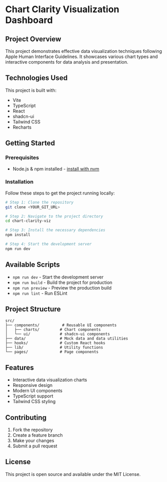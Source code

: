 # Chart Clarity Visualization Dashboard

## Project Overview

This project demonstrates effective data visualization techniques following Apple Human Interface Guidelines. It showcases various chart types and interactive components for data analysis and presentation.

## Technologies Used

This project is built with:

- Vite
- TypeScript
- React
- shadcn-ui
- Tailwind CSS
- Recharts

## Getting Started

### Prerequisites

- Node.js & npm installed - [install with nvm](https://github.com/nvm-sh/nvm#installing-and-updating)

### Installation

Follow these steps to get the project running locally:

```sh
# Step 1: Clone the repository
git clone <YOUR_GIT_URL>

# Step 2: Navigate to the project directory
cd chart-clarity-viz

# Step 3: Install the necessary dependencies
npm install

# Step 4: Start the development server
npm run dev
```

## Available Scripts

- `npm run dev` - Start the development server
- `npm run build` - Build the project for production
- `npm run preview` - Preview the production build
- `npm run lint` - Run ESLint

## Project Structure

```
src/
├── components/          # Reusable UI components
│   ├── charts/         # Chart components
│   └── ui/             # shadcn-ui components
├── data/               # Mock data and data utilities
├── hooks/              # Custom React hooks
├── lib/                # Utility functions
└── pages/              # Page components
```

## Features

- Interactive data visualization charts
- Responsive design
- Modern UI components
- TypeScript support
- Tailwind CSS styling

## Contributing

1. Fork the repository
2. Create a feature branch
3. Make your changes
4. Submit a pull request

## License

This project is open source and available under the MIT License.